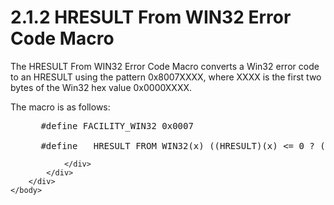 <html dir="LTR" xmlns:mshelp="http://msdn.microsoft.com/mshelp" xmlns:ddue="http://ddue.schemas.microsoft.com/authoring/2003/5" xmlns:xlink="http://www.w3.org/1999/xlink" xmlns:tool="http://www.microsoft.com/tooltip">
    <head>
        <meta http-equiv="Content-Type" content="text/html; CHARSET=utf-8"></meta>
        <meta name="save" content="history"></meta>
        <title>2.1.2 HRESULT From WIN32 Error Code Macro</title>
        <xml>
            <mshelp:toctitle title="2.1.2 HRESULT From WIN32 Error Code Macro"></mshelp:toctitle>
            <mshelp:rltitle title="[MS-ERREF]: HRESULT From WIN32 Error Code Macro"></mshelp:rltitle>
            <mshelp:keyword index="A" term="0c0bcf55-277e-4120-b5dc-f6115fc8dc38"></mshelp:keyword>
            <mshelp:attr name="DCSext.ContentType" value="open specification"></mshelp:attr>
            <mshelp:attr name="AssetID" value="0c0bcf55-277e-4120-b5dc-f6115fc8dc38"></mshelp:attr>
            <mshelp:attr name="TopicType" value="kbRef"></mshelp:attr>
            <mshelp:attr name="DCSext.Title" value="[MS-ERREF]: HRESULT From WIN32 Error Code Macro" />
        </xml>
    </head>
    <body>
        <div id="header">
            <h1 class="heading">2.1.2 HRESULT From WIN32 Error Code Macro</h1>
        </div>
        <div id="mainSection">
            <div id="mainBody">
                <div id="allHistory" class="saveHistory"></div>
                <div id="sectionSection0" class="section" name="collapseableSection">
                    

<p>The HRESULT From WIN32 Error Code Macro converts a Win32
error code to an HRESULT using the pattern 0x8007XXXX, where XXXX is the first
two bytes of the Win32 hex value 0x0000XXXX.</p>

<p>The macro is as follows:</p>

<dl>
<dd>
<div><pre> #define FACILITY_WIN32 0x0007
  
 #define __HRESULT_FROM_WIN32(x) ((HRESULT)(x) &lt;= 0 ? ((HRESULT)(x)) : ((HRESULT) (((x) &amp; 0x0000FFFF) | (FACILITY_WIN32 &lt;&lt; 16) | 0x80000000)))
</pre></div>
</dd></dl>


                </div>
            </div>
        </div>
    </body>
</html>